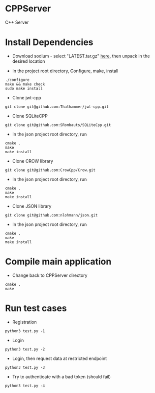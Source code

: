 # CPPServer
C++ Server

# Install Dependencies

* Download sodium - select "LATEST.tar.gz" [here](https://download.libsodium.org/libsodium/releases/), then unpack in the desired location

* In the project root directory, Configure, make, install
```
./configure
make && make check
sudo make install
```

* Clone jwt-cpp
```
git clone git@github.com:Thalhammer/jwt-cpp.git
```

* Clone SQLiteCPP

```
git clone git@github.com:SRombauts/SQLiteCpp.git
```

* In the json project root directory, run

```
cmake .
make
make install
```

* Clone CROW library

```
git clone git@github.com:CrowCpp/Crow.git
```

* In the json project root directory, run

```
cmake .
make
make install
```

* Clone JSON library

```
git clone git@github.com:nlohmann/json.git
```

* In the json project root directory, run

```
cmake .
make
make install
```

# Compile main application

* Change back to CPPServer directory
```
cmake .
make
```

# Run test cases

* Registration
```
python3 test.py -1
```

* Login 
```
python3 test.py -2
```

* Login, then request data at restricted endpoint 
```
python3 test.py -3
```

* Try to authenticate with a bad token (should fail) 
```
python3 test.py -4
```

